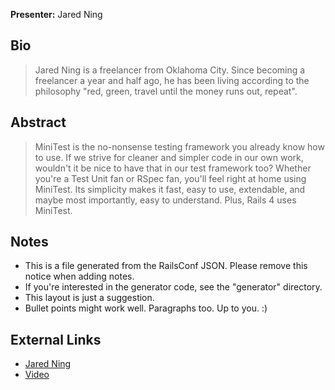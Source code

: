 **Presenter:** Jared Ning

## Bio

> Jared Ning is a freelancer from Oklahoma City. Since becoming a freelancer a year and half ago, he has been living according to the philosophy "red, green, travel until the money runs out, repeat".

## Abstract

> MiniTest is the no-nonsense testing framework you already know how to use. If we strive for cleaner and simpler code in our own work, wouldn't it be nice to have that in our test framework too? Whether you're a Test Unit fan or RSpec fan, you'll feel right at home using MiniTest. Its simplicity makes it fast, easy to use, extendable, and maybe most importantly, easy to understand. Plus, Rails 4 uses MiniTest.

## Notes

* This is a file generated from the RailsConf JSON.  Please remove this notice when adding notes.
* If you're interested in the generator code, see the "generator" directory.
* This layout is just a suggestion.
* Bullet points might work well.  Paragraphs too.  Up to you.  :)

## External Links

* [Jared Ning](http://redningja.com/)
* [Video](http://confreaks.com/videos/913-railsconf2012-minitest-refactoring-test-unit-and-rspec-back-to-version-0-0-1)
